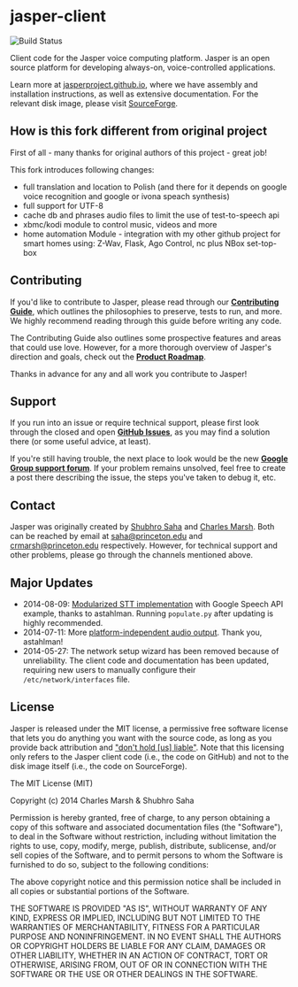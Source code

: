 jasper-client
=============

<img src="https://travis-ci.org/jasperproject/jasper-client.svg?branch=master" alt="Build Status" />

Client code for the Jasper voice computing platform. Jasper is an open source platform for developing always-on, voice-controlled applications.

Learn more at [jasperproject.github.io](http://jasperproject.github.io/), where we have assembly and installation instructions, as well as extensive documentation. For the relevant disk image, please visit [SourceForge](http://sourceforge.net/projects/jasperproject/).

## How is this fork different from original project

First of all - many thanks for original authors of this project - great job!

This fork introduces following changes:
- full translation and location to Polish (and there for it depends on google voice recognition and google or ivona speach synthesis)
- full support for UTF-8 
- cache db and phrases audio files to limit the use of test-to-speech api
- xbmc/kodi module to control music, videos and more
- home automation Module - integration with my other github project for smart homes using: Z-Wav, Flask, Ago Control, nc plus NBox set-top-box

## Contributing

If you'd like to contribute to Jasper, please read through our **[Contributing Guide](https://github.com/jasperproject/jasper-client/blob/master/CONTRIBUTING.md)**, which outlines the philosophies to preserve, tests to run, and more. We highly recommend reading through this guide before writing any code.

The Contributing Guide also outlines some prospective features and areas that could use love. However, for a more thorough overview of Jasper's direction and goals, check out the **[Product Roadmap](https://github.com/jasperproject/jasper-client/wiki/Roadmap)**.

Thanks in advance for any and all work you contribute to Jasper!

## Support

If you run into an issue or require technical support, please first look through the closed and open **[GitHub Issues](https://github.com/jasperproject/jasper-client/issues)**, as you may find a solution there (or some useful advice, at least).

If you're still having trouble, the next place to look would be the new **[Google Group support forum](https://groups.google.com/forum/#!forum/jasper-support-forum)**. If your problem remains unsolved, feel free to create a post there describing the issue, the steps you've taken to debug it, etc.

## Contact

Jasper was originally created by [Shubhro Saha](http://www.princeton.edu/~saha/) and [Charles Marsh](http://www.princeton.edu/~crmarsh/). Both can be reached by email at [saha@princeton.edu](mailto:saha@princeton.edu) and [crmarsh@princeton.edu](mailto:crmarsh@princeton.edu) respectively. However, for technical support and other problems, please go through the channels mentioned above.

## Major Updates
- 2014-08-09: [Modularized STT implementation](https://github.com/jasperproject/jasper-client/pull/118) with Google Speech API example, thanks to astahlman. Running `populate.py` after updating is highly recommended.
- 2014-07-11: More [platform-independent audio output](https://github.com/jasperproject/jasper-client/pull/100). Thank you, astahlman!
- 2014-05-27: The network setup wizard has been removed because of unreliability. The client code and documentation has been updated, requiring new users to manually configure their `/etc/network/interfaces` file.

## License

Jasper is released under the MIT license, a permissive free software license that lets you do anything you want with the source code, as long as you provide back attribution and ["don't hold \[us\] liable"](http://choosealicense.com). Note that this licensing only refers to the Jasper client code (i.e.,  the code on GitHub) and not to the disk image itself (i.e., the code on SourceForge).

The MIT License (MIT)

Copyright (c) 2014 Charles Marsh & Shubhro Saha

Permission is hereby granted, free of charge, to any person obtaining a copy
of this software and associated documentation files (the "Software"), to deal
in the Software without restriction, including without limitation the rights
to use, copy, modify, merge, publish, distribute, sublicense, and/or sell
copies of the Software, and to permit persons to whom the Software is
furnished to do so, subject to the following conditions:

The above copyright notice and this permission notice shall be included in all
copies or substantial portions of the Software.

THE SOFTWARE IS PROVIDED "AS IS", WITHOUT WARRANTY OF ANY KIND, EXPRESS OR
IMPLIED, INCLUDING BUT NOT LIMITED TO THE WARRANTIES OF MERCHANTABILITY,
FITNESS FOR A PARTICULAR PURPOSE AND NONINFRINGEMENT. IN NO EVENT SHALL THE
AUTHORS OR COPYRIGHT HOLDERS BE LIABLE FOR ANY CLAIM, DAMAGES OR OTHER
LIABILITY, WHETHER IN AN ACTION OF CONTRACT, TORT OR OTHERWISE, ARISING FROM,
OUT OF OR IN CONNECTION WITH THE SOFTWARE OR THE USE OR OTHER DEALINGS IN THE
SOFTWARE.

